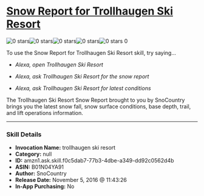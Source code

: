 # [Snow Report for Trollhaugen Ski Resort](http://alexa.amazon.com/#skills/amzn1.ask.skill.f0c5dab7-77b3-4dbe-a349-dd92c0562d4b)
![0 stars](../../images/ic_star_border_black_18dp_1x.png)![0 stars](../../images/ic_star_border_black_18dp_1x.png)![0 stars](../../images/ic_star_border_black_18dp_1x.png)![0 stars](../../images/ic_star_border_black_18dp_1x.png)![0 stars](../../images/ic_star_border_black_18dp_1x.png) 0

To use the Snow Report for Trollhaugen Ski Resort skill, try saying...

* *Alexa, open Trollhaugen Ski Resort*

* *Alexa, ask Trollhaugen Ski Resort for the snow report*

* *Alexa, ask Trollhaugen Ski Resort for latest conditions*

The Trollhaugen Ski Resort Snow Report brought to you by SnoCountry brings you the latest snow fall, snow surface conditions,  base depth, trail, and lift operations information.

***

### Skill Details

* **Invocation Name:** trollhaugen ski resort
* **Category:** null
* **ID:** amzn1.ask.skill.f0c5dab7-77b3-4dbe-a349-dd92c0562d4b
* **ASIN:** B01N04YA91
* **Author:** SnoCountry
* **Release Date:** November 5, 2016 @ 11:43:26
* **In-App Purchasing:** No
